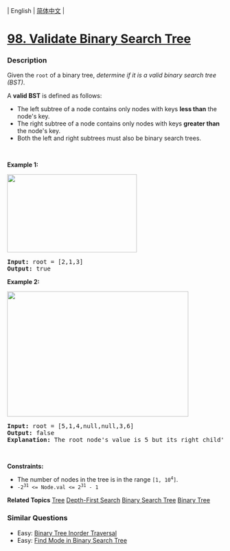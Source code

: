 | English | [简体中文](README.md) |

# [98. Validate Binary Search Tree](https://leetcode-cn.com/problems/validate-binary-search-tree)
 ### Description
<p>Given the <code>root</code> of a binary tree, <em>determine if it is a valid binary search tree (BST)</em>.</p>

<p>A <strong>valid BST</strong> is defined as follows:</p>

<ul>
	<li>The left subtree of a node contains only nodes with keys <strong>less than</strong> the node&#39;s key.</li>
	<li>The right subtree of a node contains only nodes with keys <strong>greater than</strong> the node&#39;s key.</li>
	<li>Both the left and right subtrees must also be binary search trees.</li>
</ul>

<p>&nbsp;</p>
<p><strong>Example 1:</strong></p>
<img alt="" src="https://assets.leetcode.com/uploads/2020/12/01/tree1.jpg" style="width: 302px; height: 182px;" />
<pre>
<strong>Input:</strong> root = [2,1,3]
<strong>Output:</strong> true
</pre>

<p><strong>Example 2:</strong></p>
<img alt="" src="https://assets.leetcode.com/uploads/2020/12/01/tree2.jpg" style="width: 422px; height: 292px;" />
<pre>
<strong>Input:</strong> root = [5,1,4,null,null,3,6]
<strong>Output:</strong> false
<strong>Explanation:</strong> The root node&#39;s value is 5 but its right child&#39;s value is 4.
</pre>

<p>&nbsp;</p>
<p><strong>Constraints:</strong></p>

<ul>
	<li>The number of nodes in the tree is in the range <code>[1, 10<sup>4</sup>]</code>.</li>
	<li><code>-2<sup>31</sup> &lt;= Node.val &lt;= 2<sup>31</sup> - 1</code></li>
</ul>

**Related Topics**  [Tree](https://leetcode-cn.com/tag/tree) [Depth-First Search](https://leetcode-cn.com/tag/depth-first-search) [Binary Search Tree](https://leetcode-cn.com/tag/binary-search-tree) [Binary Tree](https://leetcode-cn.com/tag/binary-tree) 

### Similar Questions
 - Easy:	[Binary Tree Inorder Traversal](https://leetcode-cn.com/problems/binary-tree-inorder-traversal) 
 - Easy:	[Find Mode in Binary Search Tree](https://leetcode-cn.com/problems/find-mode-in-binary-search-tree) 
